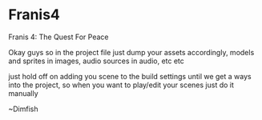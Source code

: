 Franis4
=======

Franis 4: The Quest For Peace

Okay guys so in the project file just dump your assets accordingly, models and sprites in images, audio sources in audio,
etc etc

just hold off on adding you scene to the build settings until we get a ways into the project, so when you want to play/edit
your scenes just do it manually 

~Dimfish
